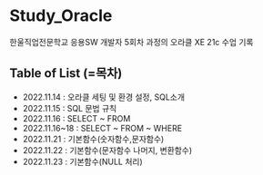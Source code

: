 # Study_Oracle

한울직업전문학교 응용SW 개발자 5회차 과정의 오라클 XE 21c 수업 기록

## Table of List (=목차)

- 2022.11.14 : 오라클 세팅 및 환경 설정, SQL소개
- 2022.11.15 : SQL 문법 규칙
- 2022.11.16 : SELECT ~ FROM
- 2022.11.16~18 : SELECT ~ FROM ~ WHERE
- 2022.11.21 : 기본함수(숫자함수,문자함수)
- 2022.11.22 : 기본함수(문자함수 나머지, 변환함수)
- 2022.11.23 : 기본함수(NULL 처리)

